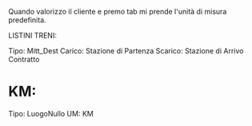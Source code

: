 
Quando valorizzo il cliente e premo tab mi prende l'unità di misura predefinita.

LISTINI TRENI:

Tipo: Mitt_Dest
Carico: Stazione di Partenza
Scarico: Stazione di Arrivo
Contratto

# KM:

Tipo: LuogoNullo
UM: KM
